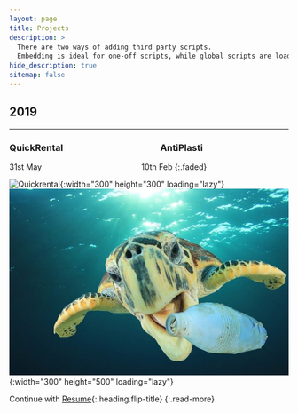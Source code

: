 ```yaml
---
layout: page
title: Projects
description: >
  There are two ways of adding third party scripts.
  Embedding is ideal for one-off scripts, while global scripts are loaded on every page.
hide_description: true
sitemap: false
---
```


## 2019
***
### QuickRental &emsp;&emsp;&emsp;&emsp;&emsp;&emsp;&emsp;&emsp;&emsp;&emsp;&nbsp; AntiPlasti
31st May &emsp;&emsp;&emsp;&emsp;&emsp;&emsp;&emsp;&emsp;&emsp;&emsp;&emsp;&emsp;&nbsp; 10th Feb
{:.faded}
<!-- GIFs -->
![Quickrental](images/projects/quickrental_icon.gif){:width="300" height="300" loading="lazy"} &emsp;&nbsp;
![AntiPlasti](images/projects/antiplasti.jpg){:width="300" height="500" loading="lazy"}

<!-- https://github.com/quickrentalteam -->
<!-- https://github.com/antiplasti -->


Continue with [Resume](resume.md){:.heading.flip-title}
{:.read-more}
